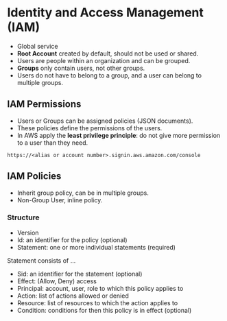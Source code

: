 # Identity and Access Management (IAM)

* Global service
* **Root Account** created by default, should not be used or shared.
* Users are people within an organization and can be grouped.
* **Groups** only contain users, not other groups.
* Users do not have to belong to a group, and a user can belong to multiple groups.

## IAM Permissions

* Users or Groups can be assigned policies (JSON documents).
* These policies define the permissions of the users.
* In AWS apply the **least privilege principle**: do not give more permission to a user than they need.

```script
https://<alias or account number>.signin.aws.amazon.com/console
```

## IAM Policies

* Inherit group policy, can be in multiple groups.
* Non-Group User, inline policy.

### Structure

* Version
* Id: an identifier for the policy (optional)
* Statement: one or more individual statements (required)

Statement consists of ...

* Sid: an identifier for the statement (optional)
* Effect: (Allow, Deny) access
* Principal: account, user, role to which this policy applies to
* Action: list of actions allowed or denied
* Resource: list of resources to which the action applies to
* Condition: conditions for then this policy is in effect (optional)

